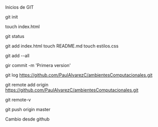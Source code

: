 Inicios de GIT

git init

touch index.html

git status

git add index.html
touch README.md
touch estilos.css

git add --all

gir commit -m 'Primera version'

git log
https://github.com/PaulAlvarezC/ambientesComputacionales.git

git remote add origin https://github.com/PaulAlvarezC/ambientesComputacionales.git

git remote-v

git push origin master

Cambio desde github
